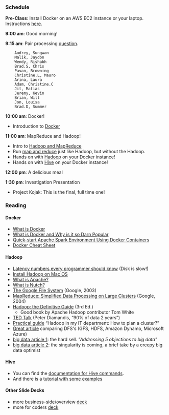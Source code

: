 ### Schedule

**Pre-Class**: Install Docker on an AWS EC2 instance or your laptop. Instructions [here](Installing_Docker.ipynb).

**9:00 am**: Good morning!

**9:15 am**: Pair processing [question](pair.md).

        Audrey, Sungwan
        Malik, Jaydon
        Wendy, Rishabh
        Brad.S, Chris
        Pavan, Browning
        Christine.L, Mauro
        Arina, Laura
        Adam, Christine.C
        Jit, Matias
        Jeremy, Kevin
        Brian, Will
        Jon, Louisa
        Brad.D, Summer


**10:00 am**: Docker!

 * Introduction to [Docker](Docker_Introduction.ipynb)

**11:00 am**: MapReduce and Hadoop!

 * Intro to [Hadoop and MapReduce](hadoop_mapreduce_ds14.pdf)
 * Run [map and reduce](map_reduce.md) just like Hadoop, but without the Hadoop.
 * Hands on with [Hadoop](Hadoop_Introduction.ipynb) on your Docker instance!
 * Hands on with [Hive](hive.md) on your Docker instance!

**12:00 pm**: A delicious meal

**1:30 pm**: Investigation Presentation

 * Project Kojak: This is the final, full time one!


### Reading

#### Docker

* [What is Docker](https://opensource.com/resources/what-docker)
* [What is Docker and Why is it so Darn Popular](http://www.zdnet.com/article/what-is-docker-and-why-is-it-so-darn-popular/)
* [Quick-start Apache Spark Environment Using Docker Containers](http://maxmelnick.com/2016/06/04/spark-docker.html)
* [Docker Cheat Sheet](https://github.com/wsargent/docker-cheat-sheet)

#### Hadoop

 * [Latency numbers every programmer should know](https://gist.github.com/hellerbarde/2843375) (Disk is slow!)
 * [Install Hadoop on Mac OS](http://amodernstory.com/2014/09/23/installing-hadoop-on-mac-osx-yosemite/)
 * [What is Apache?](http://www.apache.org/foundation/faq.html#what)
 * [What is Nutch?](http://en.wikipedia.org/wiki/Nutch)
 * [The Google File System](http://static.googleusercontent.com/media/research.google.com/en/us/archive/gfs-sosp2003.pdf) (Google, 2003)
 * [MapReduce: Simplified Data Processing on Large Clusters](http://static.googleusercontent.com/media/research.google.com/en/us/archive/mapreduce-osdi04.pdf) (Google, 2004)
 * [Hadoop: the Definitive Guide](http://it-ebooks.info/book/635/) (3rd Ed.)
     * Good book by Apache Hadoop contributor Tom White
 * [TED Talk](http://www.ted.com/talks/peter_diamandis_abundance_is_our_future) (Peter Diamandis, “90% of data 2 years”)
 * [Practical guide](http://blog.octo.com/en/hadoop-in-my-it-department-how-to-plan-a-cluster/) “Hadoop in my IT department: How to plan a cluster?”
 * [Great article](http://arstechnica.com/business/2012/01/the-big-disk-drive-in-the-sky-how-the-giants-of-the-web-store-big-data) comparing DFS's (GFS, HDFS, Amazon Dynamo, Microsoft Azure)
 * [big data article 1](http://blog.infochimps.com/2014/01/31/big-data-case-optimism/): the hard sell. *"Addressing 5 objections to big data"*
 * [big data article 2](http://smartdatacollective.com/gilallouche/277536/addressing-5-objections-big-data): the singularity is coming, a brief take by a creepy big data optimist

#### Hive

 * You can find the [documentation for Hive commands](https://cwiki.apache.org/confluence/display/Hive/LanguageManual).
 * And there is a [tutorial with some examples](https://cwiki.apache.org/confluence/display/Hive/Tutorial)


#### Other Slide Decks

* more business-side/overview [deck](http://www.slideshare.net/sudhakara_st/hadoop-intruduction)
* more for coders [deck](http://www.slideshare.net/gordonrios/tarragona-2010-10-29)
